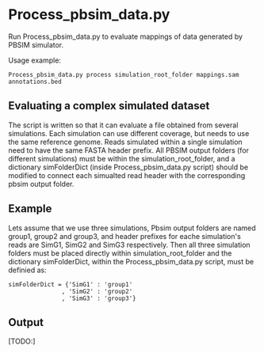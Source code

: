 # Process_pbsim_data.py
Run Process_pbsim_data.py to evaluate mappings of data generated by PBSIM simulator.

Usage example:
 
    Process_pbsim_data.py process simulation_root_folder mappings.sam annotations.bed

## Evaluating a complex simulated dataset
The script is written so that it can evaluate a file obtained from several simulations. Each simulation can use different coverage, but needs to use the same reference genome. Reads simulated within a single simulation need to have the same FASTA header prefix. All PBSIM output folders (for different simulations) must be within the simulation_root_folder, and a dictionary simFolderDict (inside Process_pbsim_data.py script) should be modified to connect each simualted read header with the corresponding pbsim output folder.

## Example
Lets assume that we use three simulations, Pbsim output folders are named group1, group2 and group3, and header prefixes for eache simulation's reads are SimG1, SimG2 and SimG3 respectively.
Then all three simulation folders must be placed directly within simulation_root_folder and the dictionary simFolderDict, within the Process_pbsim_data.py script, must be definied as:

    simFolderDict = {'SimG1' : 'group1'
                   , 'SimG2' : 'group2'
                   , 'SimG3' : 'group3'}

## Output
[TODO:]
